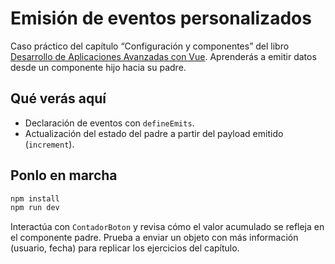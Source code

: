 # Emisión de eventos personalizados

Caso práctico del capítulo “Configuración y componentes” del libro [Desarrollo de Aplicaciones Avanzadas con Vue](https://salesmendesandre.github.io/daa_vue/main/vue/p1c2_configuracion_y_componentes.html). Aprenderás a emitir datos desde un componente hijo hacia su padre.

## Qué verás aquí
- Declaración de eventos con `defineEmits`.
- Actualización del estado del padre a partir del payload emitido (`increment`).

## Ponlo en marcha
```bash
npm install
npm run dev
```

Interactúa con `ContadorBoton` y revisa cómo el valor acumulado se refleja en el componente padre. Prueba a enviar un objeto con más información (usuario, fecha) para replicar los ejercicios del capítulo.
